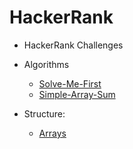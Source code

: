 # HackerRank

- HackerRank Challenges 

- Algorithms
    - [Solve-Me-First](https://github.com/TheJessicaBohn/HackerRank/tree/main/1_Solve-Me-First)
    - [Simple-Array-Sum](https://github.com/TheJessicaBohn/HackerRank/tree/main/2_Simple-Array-Sum)
- Structure:
    - [Arrays](https://github.com/TheJessicaBohn/HackerRank/tree/main/Challenge_1) 
